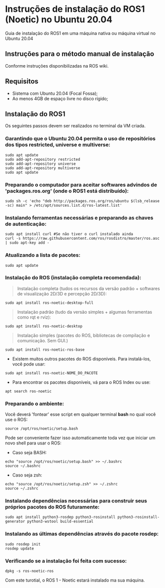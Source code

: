 # Instruções de instalação do ROS1 (Noetic) no Ubuntu 20.04

Guia de instalação do ROS1 em uma máquina nativa ou máquina virtual no Ubuntu 20.04

## Instruções para o método manual de instalação

Conforme instruções disponibilizadas na ROS wiki.

## Requisitos

- Sistema com Ubuntu 20.04 (Focal Fossa);
- Ao menos 4GB de espaço livre no disco rígido;

## Instalação do ROS1

Os seguintes passos devem ser realizados no terminal da VM criada.

### Garantindo que o Ubuntu 20.04 permita o uso de repositórios dos tipos restricted, universe e multiverse:

```
sudo apt update
sudo add-apt-repository restricted
sudo add-apt-repository universe
sudo add-apt-repository multiverse
sudo apt update
```

### Preparando o computador para aceitar softwares advindos de 'packages.ros.org' (onde o ROS1 está distribuído):

```
sudo sh -c 'echo "deb http://packages.ros.org/ros/ubuntu $(lsb_release -sc) main" > /etc/apt/sources.list.d/ros-latest.list'
```

### Instalando ferramentas necessárias e preparando as chaves de autenticação:

```	
sudo apt install curl #Se não tiver o curl instalado ainda
curl -s https://raw.githubusercontent.com/ros/rosdistro/master/ros.asc | sudo apt-key add -
```

### Atualizando a lista de pacotes:

```	
sudo apt update
```

### Instalação do ROS (instalação completa recomendada):
	
> Instalação completa (tudos os recursos da versão padrão + softwares de visualização 2D/3D e percepção 2D/3D):

```	
sudo apt install ros-noetic-desktop-full
```

> Instalação padrão (tudo da versão simples + algumas ferramentas como rqt e rviz):

```
sudo apt install ros-noetic-desktop
```

> Instalação simples (pacotes do ROS, bibliotecas de compilação e comunicação. Sem GUI.)

```
sudo apt install ros-noetic-ros-base
```

* Existem muitos outros pacotes do ROS disponíveis. Para instalá-los, você pode usar:

```
sudo apt install ros-noetic-NOME_DO_PACOTE
```

* Para encontrar os pacotes disponíveis, vá para o ROS Index ou use:

```
apt search ros-noetic
```

### Preparando o ambiente:
	
Você deverá 'fontear' esse script em qualquer terminal **bash** no qual você use o ROS:

```
source /opt/ros/noetic/setup.bash
```

Pode ser conveniente fazer isso automaticamente toda vez que iniciar um novo shell para usar o ROS:

* Caso seja BASH:

```
echo "source /opt/ros/noetic/setup.bash" >> ~/.bashrc
source ~/.bashrc
```
		
* Caso seja zsh:

```
echo "source /opt/ros/noetic/setup.zsh" >> ~/.zshrc
source ~/.zshrc
```

### Instalando dependências necessárias para construir seus próprios pacotes do ROS futuramente:
	
```
sudo apt install python3-rosdep python3-rosinstall python3-rosinstall-generator python3-wstool build-essential
```

### Instalando as últimas dependências através do pacote rosdep:

```	
sudo rosdep init
rosdep update
```

### Verificando se a instalação foi feita com sucesso:

```	
dpkg -s ros-noetic-ros
```

Com este turotial, o ROS 1 - Noetic estará instalado ma sua máquina.